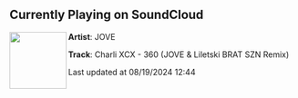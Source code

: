 ## Currently Playing on SoundCloud

[<img align="left" width="100" src="https://i1.sndcdn.com/artworks-QqNwTZGOS2dgWHFx-1Sd3qQ-t500x500.jpg">](https://soundcloud.com/joveishere/charli-xcx-360-jove-liletski-brat-szn-remix-1)

**Artist**: JOVE 

**Track**: Charli XCX - 360 (JOVE & Liletski BRAT SZN Remix)

Last updated at 08/19/2024 12:44
